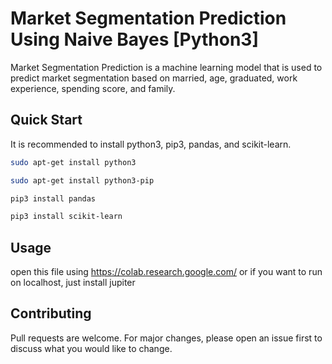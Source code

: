 # Market Segmentation Prediction Using Naive Bayes [Python3]

Market Segmentation Prediction is a machine learning model that is used to predict market segmentation based on married, age, graduated, work experience, spending score, and family.

## Quick Start

It is recommended to install python3, pip3, pandas, and scikit-learn.

```bash
sudo apt-get install python3
```

```bash
sudo apt-get install python3-pip
```

```bash
pip3 install pandas
```

```bash
pip3 install scikit-learn
```

## Usage

open this file using https://colab.research.google.com/ or if you want to run on localhost, just install jupiter

## Contributing

Pull requests are welcome. For major changes, please open an issue first to discuss what you would like to change.
